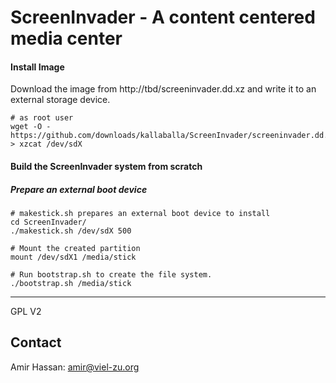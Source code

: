 ScreenInvader - A content centered media center 
=========================================

#### Install Image #####

Download the image from http://tbd/screeninvader.dd.xz and write it to an external storage device.

    # as root user
    wget -O - https://github.com/downloads/kallaballa/ScreenInvader/screeninvader.dd.xz > xzcat /dev/sdX

#### Build the ScreenInvader system from scratch ####

##### Prepare an external boot device ######

    # makestick.sh prepares an external boot device to install
    cd ScreenInvader/
    ./makestick.sh /dev/sdX 500

    # Mount the created partition
    mount /dev/sdX1 /media/stick

    # Run bootstrap.sh to create the file system.
    ./bootstrap.sh /media/stick

-------

GPL V2

Contact
-------

Amir Hassan: <amir@viel-zu.org>

